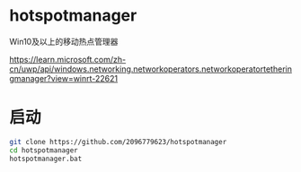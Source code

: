 # hotspotmanager
Win10及以上的移动热点管理器

https://learn.microsoft.com/zh-cn/uwp/api/windows.networking.networkoperators.networkoperatortetheringmanager?view=winrt-22621

# 启动
```bash
git clone https://github.com/2096779623/hotspotmanager
cd hotspotmanager
hotspotmanager.bat
```
